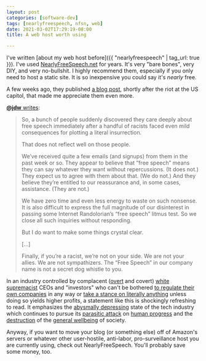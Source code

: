 ```yaml
---
layout: post
categories: [software-dev]
tags: [nearlyfreespeech, nfsn, web]
date: 2021-03-02T17:29:19-08:00
title: A web host worth using

---
```


I've written [about my web host before]({{ "nearlyfreespeech" | tag_url: true }}). I've used [NearlyFreeSpeech.net](https://www.nearlyfreespeech.net) for years. It's very "bare bones", very DIY, and very no-bullshit. I highly recommend them, especially if you only need to host a static site. It is so inexpensive you could say it's _nearly_ free.

<!--excerpt-->

A few weeks ago, they published [a blog post](https://blog.nearlyfreespeech.net/2021/01/19/free-speech-in-2021/), shortly after the riot at the US capitol, that made me appreciate them even more.

[**@jdw** writes](https://blog.nearlyfreespeech.net/2021/01/19/free-speech-in-2021/):

> So, a bunch of people suddenly discovered they care deeply about free speech immediately after a handful of racists faced even mild consequences for plotting a literal insurrection.
>
> That does not reflect well on those people.
>
> We’ve received quite a few emails (and signups) from them in the past week or so. They appear to believe that “free speech” means they can say whatever they want without repercussions. (It does not.) They expect us to agree with them about that. (We do not.) And they believe they’re entitled to our reassurance and, in some cases, assistance. (They are not.)
>
> We have zero time and even less energy to waste on such nonsense. It is also difficult to express the full magnitude of our disinterest in passing some Internet Randolorian’s “free speech” litmus test. So we close all such inquiries without responding.
>
> But I do want to make some things crystal clear.
>
> [...]
>
> Finally, if you’re a racist, we’re not on your side. We are not your allies. We are not sympathizers. The “Free Speech” in our company name is not a secret dog whistle to you.

In an industry controlled by complacent ([overt](https://www.buzzfeednews.com/article/rosiegray/peter-thiel-donald-trump-white-nationalist-support) and covert) [white supremacist](https://news.techworkerscoalition.org/2020/10/16/issue-12/) CEOs and "investors" who can't be bothered [to regulate their own companies](https://www.bbc.com/news/technology-56168844) in any way or [take a stance on literally anything](https://www.bbc.com/news/technology-44883743) unless doing so yields higher profits, a statement like this is shockingly refreshing to read. It emphasizes the [abysmally depressing](https://slate.com/news-and-politics/2021/02/amazon-ftc-pay-flex-drivers-stolen-tips.html) state of the tech industry which continues to pursue its [parasitic attack](https://news.techworkerscoalition.org/2020/10/30/issue-13/) on [human progress](https://mjtsai.com/blog/2020/10/09/apple-forces-telegram-to-close-channels-run-by-belarus-protestors/) and the [destruction](https://ffwd.medium.com/all-of-youtube-not-just-the-algorithm-is-a-far-right-propaganda-machine-29b07b12430) of the [general wellbeing](https://www.theguardian.com/technology/2020/feb/05/amazon-workers-protest-unsafe-grueling-conditions-warehouse) of society.

Anyway, if you want to move your blog (or something else) off of Amazon's servers or whatever other user-hostile, anti-labor, pro-surveillance host you are currently using, check out NearlyFreeSpeech. You'll probably save some money, too.
